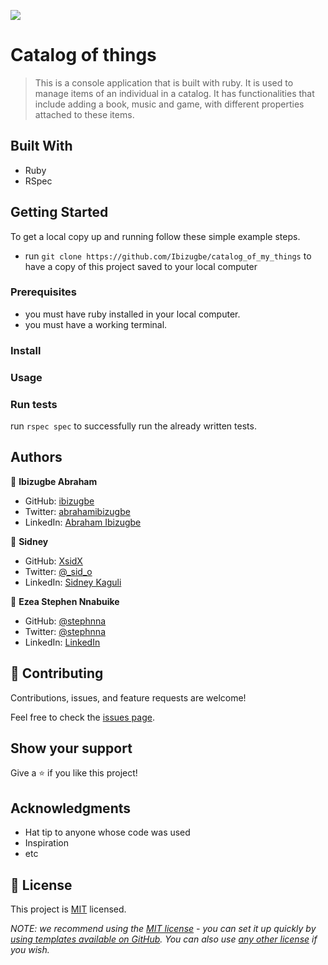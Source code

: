 ![](https://img.shields.io/badge/Microverse-blueviolet)

# Catalog of things

> This is a console application that is built with ruby. It is used to manage items of an individual in a catalog. It has functionalities that include adding a book, music and game, with different properties attached to these items.

## Built With

- Ruby
- RSpec

## Getting Started

To get a local copy up and running follow these simple example steps.

- run `git clone https://github.com/Ibizugbe/catalog_of_my_things` to have a copy of this project saved to your local computer

### Prerequisites

- you must have ruby installed in your local computer.
- you must have a working terminal.

### Install

### Usage

### Run tests

run `rspec spec` to successfully run the already written tests.

## Authors

👤 **Ibizugbe Abraham**

- GitHub: [ibizugbe](https://github.com/ibizugbe)
- Twitter: [abrahamibizugbe](https://twitter.com/abrahamibizugbe)
- LinkedIn: [Abraham Ibizugbe](https://linkedin.com/in/abrahamibizugbe)

👤 **Sidney**

- GitHub: [XsidX](https://github.com/XsidX)
- Twitter: [@\_sid_o](https://twitter.com/_sid_o_)
- LinkedIn: [Sidney Kaguli](https://www.linkedin.com/in/sidney-kaguli)

👤 **Ezea Stephen Nnabuike**

- GitHub: [@stephnna](https://github.com/stephnna)
- Twitter: [@stephnna](https://twitter.com/stephnna)
- LinkedIn: [LinkedIn](https://www.linkedin.com/in/stephen-ezea/)

## 🤝 Contributing

Contributions, issues, and feature requests are welcome!

Feel free to check the [issues page](../../issues/).

## Show your support

Give a ⭐️ if you like this project!

## Acknowledgments

- Hat tip to anyone whose code was used
- Inspiration
- etc

## 📝 License

This project is [MIT](./LICENSE) licensed.

_NOTE: we recommend using the [MIT license](https://choosealicense.com/licenses/mit/) - you can set it up quickly by [using templates available on GitHub](https://docs.github.com/en/communities/setting-up-your-project-for-healthy-contributions/adding-a-license-to-a-repository). You can also use [any other license](https://choosealicense.com/licenses/) if you wish._
